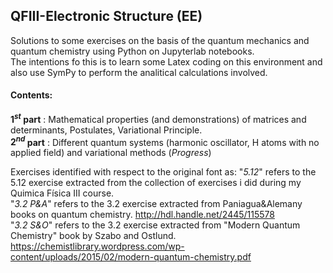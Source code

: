 ## QFIII-Electronic Structure (EE)
Solutions to some exercises on the basis of the quantum mechanics and quantum chemistry using Python on Jupyterlab notebooks.     
The intentions fo this is to learn some Latex coding on this environment and also use SymPy to perform the analitical calculations involved.    
#### Contents:  
__$1^{st}$ part__  : Mathematical properties (and demonstrations) of matrices and determinants, Postulates, Variational Principle.     
__$2^{nd}$ part__  : Different quantum systems (harmonic oscillator, H atoms with no applied field) and variational methods (_Progress_)  

Exercises identified with respect to the original font as:
  "_5.12_" refers to the 5.12 exercise extracted from the collection of exercises i did during my Quimica Física III course.    
  "_3.2_ _P&A_" refers to the 3.2 exercise extracted from Paniagua&Alemany books on quantum chemistry. http://hdl.handle.net/2445/115578   
  "_3.2_ _S&O_" refers to the 3.2 exercise extracted from "Modern Quantum Chemistry" book by Szabo and Ostlund.  https://chemistlibrary.wordpress.com/wp-content/uploads/2015/02/modern-quantum-chemistry.pdf  
